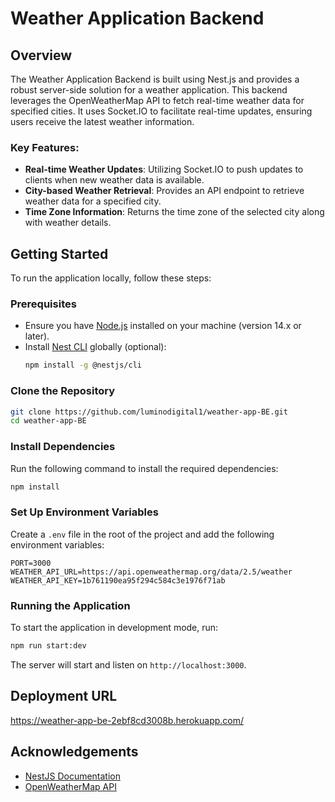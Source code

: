 
# Weather Application Backend

## Overview

The Weather Application Backend is built using Nest.js and provides a robust server-side solution for a weather application. This backend leverages the OpenWeatherMap API to fetch real-time weather data for specified cities. It uses Socket.IO to facilitate real-time updates, ensuring users receive the latest weather information.

### Key Features:
- **Real-time Weather Updates**: Utilizing Socket.IO to push updates to clients when new weather data is available.
- **City-based Weather Retrieval**: Provides an API endpoint to retrieve weather data for a specified city.
- **Time Zone Information**: Returns the time zone of the selected city along with weather details.

## Getting Started

To run the application locally, follow these steps:

### Prerequisites
- Ensure you have [Node.js](https://nodejs.org/en/download/) installed on your machine (version 14.x or later).
- Install [Nest CLI](https://docs.nestjs.com/cli/overview) globally (optional): 
  ```bash
  npm install -g @nestjs/cli
  ```

### Clone the Repository
```bash
git clone https://github.com/luminodigital1/weather-app-BE.git
cd weather-app-BE
```

### Install Dependencies
Run the following command to install the required dependencies:
```bash
npm install
```

### Set Up Environment Variables
Create a `.env` file in the root of the project and add the following environment variables:
```env
PORT=3000
WEATHER_API_URL=https://api.openweathermap.org/data/2.5/weather
WEATHER_API_KEY=1b761190ea95f294c584c3e1976f71ab
```

### Running the Application
To start the application in development mode, run:
```bash
npm run start:dev
```
The server will start and listen on `http://localhost:3000`.

## Deployment URL
https://weather-app-be-2ebf8cd3008b.herokuapp.com/

## Acknowledgements
- [NestJS Documentation](https://docs.nestjs.com/)
- [OpenWeatherMap API](https://openweathermap.org/api)

